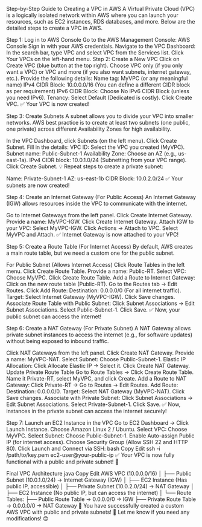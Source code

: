 Step-by-Step Guide to Creating a VPC in AWS
A Virtual Private Cloud (VPC) is a logically isolated network within AWS where you can launch your resources, such as EC2 instances, RDS databases, and more. Below are the detailed steps to create a VPC in AWS.

Step 1: Log in to AWS Console
Go to the AWS Management Console: AWS Console
Sign in with your AWS credentials.
Navigate to the VPC Dashboard:
In the search bar, type VPC and select VPC from the Services list.
Click Your VPCs on the left-hand menu.
Step 2: Create a New VPC
Click on Create VPC (blue button at the top right).
Choose VPC only (if you only want a VPC) or VPC and more (if you also want subnets, internet gateway, etc.).
Provide the following details:
Name tag: MyVPC (or any meaningful name)
IPv4 CIDR Block: 10.0.0.0/16 (You can define a different CIDR block as per requirement)
IPv6 CIDR Block: Choose No IPv6 CIDR Block (unless you need IPv6).
Tenancy: Select Default (Dedicated is costly).
Click Create VPC.
✅ Your VPC is now created!

Step 3: Create Subnets
A subnet allows you to divide your VPC into smaller networks. AWS best practice is to create at least two subnets (one public, one private) across different Availability Zones for high availability.

In the VPC Dashboard, click Subnets (on the left menu).
Click Create Subnet.
Fill in the details:
VPC ID: Select the VPC you created (MyVPC).
Subnet name: Public-Subnet-1
Availability Zone: Choose an AZ (e.g., us-east-1a).
IPv4 CIDR block: 10.0.1.0/24 (Subnetting from your VPC range).
Click Create Subnet.
💡 Repeat steps to create a private subnet:

Name: Private-Subnet-1
AZ: us-east-1b
CIDR Block: 10.0.2.0/24
✅ Your subnets are now created!

Step 4: Create an Internet Gateway (For Public Access)
An Internet Gateway (IGW) allows resources inside the VPC to communicate with the internet.

Go to Internet Gateways from the left panel.
Click Create Internet Gateway.
Provide a name: MyVPC-IGW.
Click Create Internet Gateway.
Attach IGW to your VPC:
Select MyVPC-IGW.
Click Actions → Attach to VPC.
Select MyVPC and Attach.
✅ Internet Gateway is now attached to your VPC!

Step 5: Create a Route Table (For Internet Access)
By default, AWS creates a main route table, but we need a custom one for the public subnet.

For Public Subnet (Allows Internet Access)
Click Route Tables in the left menu.
Click Create Route Table.
Provide a name: Public-RT.
Select VPC: Choose MyVPC.
Click Create Route Table.
Add a Route to Internet Gateway:
Click on the new route table (Public-RT).
Go to the Routes tab → Edit Routes.
Click Add Route:
Destination: 0.0.0.0/0 (For all internet traffic).
Target: Select Internet Gateway (MyVPC-IGW).
Click Save changes.
Associate Route Table with Public Subnet:
Click Subnet Associations → Edit Subnet Associations.
Select Public-Subnet-1.
Click Save.
✅ Now, your public subnet can access the internet!

Step 6: Create a NAT Gateway (For Private Subnet)
A NAT Gateway allows private subnet instances to access the internet (e.g., for software updates) without being exposed to inbound traffic.

Click NAT Gateways from the left panel.
Click Create NAT Gateway.
Provide a name: MyVPC-NAT.
Select Subnet: Choose Public-Subnet-1.
Elastic IP Allocation: Click Allocate Elastic IP → Select it.
Click Create NAT Gateway.
Update Private Route Table
Go to Route Tables → Click Create Route Table.
Name it Private-RT, select MyVPC, and click Create.
Add a Route to NAT Gateway:
Click Private-RT → Go to Routes → Edit Routes.
Add Route:
Destination: 0.0.0.0/0.
Target: Select NAT Gateway (MyVPC-NAT).
Click Save changes.
Associate with Private Subnet:
Click Subnet Associations → Edit Subnet Associations.
Select Private-Subnet-1.
Click Save.
✅ Now, instances in the private subnet can access the internet securely!

Step 7: Launch an EC2 Instance in the VPC
Go to EC2 Dashboard → Click Launch Instance.
Choose Amazon Linux 2 / Ubuntu.
Select VPC: Choose MyVPC.
Select Subnet: Choose Public-Subnet-1.
Enable Auto-assign Public IP (for internet access).
Choose Security Group (Allow SSH 22 and HTTP 80).
Click Launch and Connect via SSH:
bash
Copy
Edit
ssh -i /path/to/key.pem ec2-user@your-public-ip
✅ Your VPC is now fully functional with a public and private subnet! 🎉

Final VPC Architecture
java
Copy
Edit
AWS VPC (10.0.0.0/16)
│
├── Public Subnet (10.0.1.0/24)  → Internet Gateway (IGW)
│   ├── EC2 Instance (Has public IP, accessible)
│
├── Private Subnet (10.0.2.0/24) → NAT Gateway
│   ├── EC2 Instance (No public IP, but can access the internet)
│
└── Route Tables:
    ├── Public Route Table → 0.0.0.0/0 → IGW
    ├── Private Route Table → 0.0.0.0/0 → NAT Gateway
🎯 You have successfully created a custom AWS VPC with public and private subnets! 🚀
Let me know if you need any modifications! 😊
